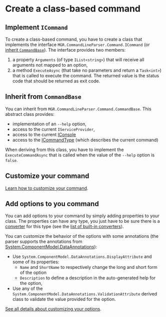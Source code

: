 ﻿# Create a class-based command

## Implement `ICommand`

To create a class-based command, you have to create a class that implements the interface `MGR.CommandLineParser.Command.ICommand` (or [inherit `CommandBase`](#inherit-from-commandbase)).
The interface provides two members:

1. a property `Arguments` (of type `IList<string>`) that will receive all arguments not mapped to an option,
2. a method `ExecuteAsync` (that take no parameters and return a `Task<int>`) that is called to execute the command. The returned value is the status code that should be returned as exit code.

## Inherit from `CommandBase`
You can inherit from `MGR.CommandLineParser.Command.CommandBase`.
This abstract class provides:

- implementation of an `--help` option,
- access to the current `IServiceProvider`,
- access to the current [IConsole](../extensibility/console.md)
- access to the [ICommandType](/api/MGR.CommandLineParser.Extensibility.Command.ICommandType.html) (which describes the current command)


When deriving from this class, you have to implement the `ExecuteCommandAsync` that is called when the value of the `--help` option is ```false```.

## Customize your command

[Learn how to customize your command](customize-class-based-command.md).

## Add options to you command

You can add options to your command by simply adding properties to your class.
The properties can have any type, you just have to be sure there is a [converter](../extensibility/converter.md) for this type (see the [list of built-in converters](../extensibility/built-in-converters.md)).

You can customize the behavior of the options with some annotations (the parser supports the annotations from [System.ComponentModel.DataAnnotations](https://docs.microsoft.com/dotnet/api/system.componentmodel.dataannotations)):

- Use `System.ComponentModel.DataAnnotations.DisplayAttribute` and some of its properties:
  - `Name` and `ShortName` to respectively change the long and short form of the option
  - `Description` to define a description in the auto-generated help for the option,
- Use any of the `System.ComponentModel.DataAnnotations.ValidationAttribute` derived class to validate the value provided for the option.

[See all details about customizing your options](customize-class-based-option.md).